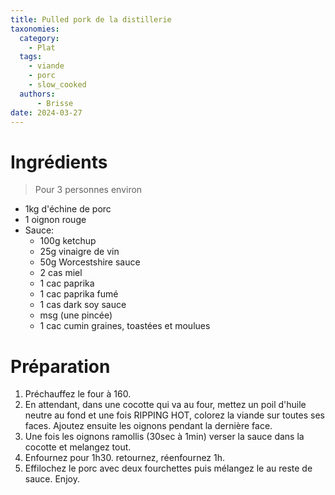 ```yaml
---
title: Pulled pork de la distillerie
taxonomies:
  category:
    - Plat
  tags:
    - viande
    - porc
    - slow_cooked
  authors:
      - Brisse
date: 2024-03-27
---
```

# Ingrédients
> Pour 3 personnes environ

- 1kg d'échine de porc
- 1 oignon rouge
- Sauce:
	- 100g ketchup
	- 25g vinaigre de vin
	- 50g Worcestshire sauce
	- 2 cas miel
	- 1 cac paprika
	- 1 cac paprika fumé
	- 1 cas dark soy sauce
	- msg (une pincée)
	- 1 cac cumin graines, toastées et moulues

# Préparation

1. Préchauffez le four à 160.
2. En attendant, dans une cocotte qui va au four, mettez un poil d'huile neutre au fond et une fois RIPPING HOT, colorez la viande sur toutes ses faces. Ajoutez ensuite les oignons pendant la dernière face.
3. Une fois les oignons ramollis (30sec à 1min) verser la sauce dans la cocotte et melangez tout.
4. Enfournez pour 1h30. retournez, réenfournez 1h.
5. Effilochez le porc avec deux fourchettes puis mélangez le au reste de sauce. Enjoy.
